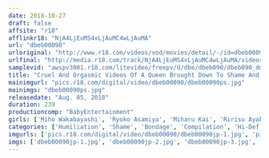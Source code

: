 ```yaml
---
date: 2018-10-27
draft: false
affsite: "r18"
afflinkr18: "NjA4LjEuMS4xLjAuMC4wLjAuMA"
url: "dbeb00090"
urloriginal: "http://www.r18.com/videos/vod/movies/detail/-/id=dbeb00090"
urlfinal: "http://media.r18.com/track/NjA4LjEuMS4xLjAuMC4wLjAuMA/videos/vod/movies/detail/-/id=dbeb00090"
samplevid: "awspv3001.r18.com/litevideo/freepv/d/dbe/dbeb090/dbeb090_dmb_w.mp4"
title: "Cruel And Orgasmic Videos Of A Queen Brought Down To Shame And Disgrace!! And In That Moment, She Spasmed With Tears In Her Eyes An Insane Queen Violation Hell The Baby Entertainment GOLD BEST COLLECTION"
mainimgurl: "pics.r18.com/digital/video/dbeb00090/dbeb00090ps.jpg"
mainimgs: "dbeb00090ps.jpg"
releasedate: "Aug. 05, 2018"
duration: 239
productioncomp: "BabyEntertainment"
girls: ['Miho Wakabayashi', 'Ryoko Asamiya', 'Miharu Kai', 'Ririsu Ayaka (Koroe Fujisaki)', 'Hana Yoshida', 'Ryoko Iori', 'Kaede Niyama', 'Emiri Aizawa', 'Hitomi Katase', 'Anna Tsukishima']
categories: ['Humiliation', 'Shame', 'Bondage', 'Compilation', 'Hi-Def']
imgurls: ['pics.r18.com/digital/video/dbeb00090/dbeb00090jp-1.jpg', 'pics.r18.com/digital/video/dbeb00090/dbeb00090jp-2.jpg', 'pics.r18.com/digital/video/dbeb00090/dbeb00090jp-3.jpg', 'pics.r18.com/digital/video/dbeb00090/dbeb00090jp-4.jpg', 'pics.r18.com/digital/video/dbeb00090/dbeb00090jp-5.jpg', 'pics.r18.com/digital/video/dbeb00090/dbeb00090jp-6.jpg', 'pics.r18.com/digital/video/dbeb00090/dbeb00090jp-7.jpg', 'pics.r18.com/digital/video/dbeb00090/dbeb00090jp-8.jpg', 'pics.r18.com/digital/video/dbeb00090/dbeb00090jp-9.jpg', 'pics.r18.com/digital/video/dbeb00090/dbeb00090jp-10.jpg', 'pics.r18.com/digital/video/dbeb00090/dbeb00090jp-11.jpg', 'pics.r18.com/digital/video/dbeb00090/dbeb00090jp-12.jpg', 'pics.r18.com/digital/video/dbeb00090/dbeb00090jp-13.jpg', 'pics.r18.com/digital/video/dbeb00090/dbeb00090jp-14.jpg', 'pics.r18.com/digital/video/dbeb00090/dbeb00090jp-15.jpg', 'pics.r18.com/digital/video/dbeb00090/dbeb00090jp-16.jpg', 'pics.r18.com/digital/video/dbeb00090/dbeb00090jp-17.jpg', 'pics.r18.com/digital/video/dbeb00090/dbeb00090jp-18.jpg', 'pics.r18.com/digital/video/dbeb00090/dbeb00090jp-19.jpg', 'pics.r18.com/digital/video/dbeb00090/dbeb00090jp-20.jpg']
imgs: ['dbeb00090jp-1.jpg', 'dbeb00090jp-2.jpg', 'dbeb00090jp-3.jpg', 'dbeb00090jp-4.jpg', 'dbeb00090jp-5.jpg', 'dbeb00090jp-6.jpg', 'dbeb00090jp-7.jpg', 'dbeb00090jp-8.jpg', 'dbeb00090jp-9.jpg', 'dbeb00090jp-10.jpg', 'dbeb00090jp-11.jpg', 'dbeb00090jp-12.jpg', 'dbeb00090jp-13.jpg', 'dbeb00090jp-14.jpg', 'dbeb00090jp-15.jpg', 'dbeb00090jp-16.jpg', 'dbeb00090jp-17.jpg', 'dbeb00090jp-18.jpg', 'dbeb00090jp-19.jpg', 'dbeb00090jp-20.jpg']
---
```


